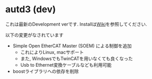 # autd3 (dev) #

これは最新のDevelopment verです.
Installは[Wiki](https://github.com/shinolab/autd3-library-software/wiki/Install-(dev))を参照してください.

以下の変更がなされています
* Simple Open EtherCAT Master (SOEM) による制御を追加 
    * これによりLinux, macサポート
    * また, WindowsでもTwinCATを用いなくても良くなった
    * Usb to Ethernet変換ケーブルなども利用可能
* boostライブラリへの依存を削除
